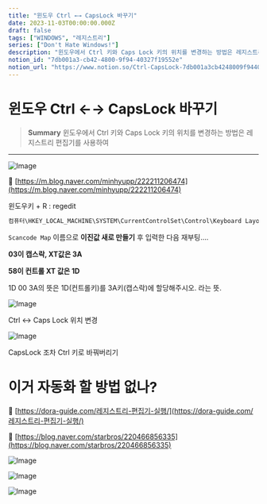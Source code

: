 ```yaml
---
title: "윈도우 Ctrl ←→ CapsLock 바꾸기"
date: 2023-11-03T00:00:00.000Z
draft: false
tags: ["WINDOWS", "레지스트리"]
series: ["Don't Hate Windows!"]
description: "윈도우에서 Ctrl 키와 Caps Lock 키의 위치를 변경하는 방법은 레지스트리 편집기를 사용하여 "
notion_id: "7db001a3-cb42-4800-9f94-40327f19552e"
notion_url: "https://www.notion.so/Ctrl-CapsLock-7db001a3cb4248009f9440327f19552e"
---
```


# 윈도우 Ctrl ←→ CapsLock 바꾸기

> **Summary**
> 윈도우에서 Ctrl 키와 Caps Lock 키의 위치를 변경하는 방법은 레지스트리 편집기를 사용하여 

---

![Image](https://prod-files-secure.s3.us-west-2.amazonaws.com/09ccd4d5-876c-4bba-bbdf-cc77a0a11257/11cd1f3c-70bb-4ab7-9e2c-2f1936e43f10/Untitled.png?X-Amz-Algorithm=AWS4-HMAC-SHA256&X-Amz-Content-Sha256=UNSIGNED-PAYLOAD&X-Amz-Credential=ASIAZI2LB466Z2RBFLJH%2F20250724%2Fus-west-2%2Fs3%2Faws4_request&X-Amz-Date=20250724T102025Z&X-Amz-Expires=3600&X-Amz-Security-Token=IQoJb3JpZ2luX2VjEAIaCXVzLXdlc3QtMiJHMEUCIQCeY2kh6y1FY%2FlcYoXxxhs52hp3PPEz3TVUbXXm9VNWdQIgFN67KsPeBFZ4Zr8vVd8KpceGNhCDPKf6RBpSC3PYp6Yq%2FwMIKhAAGgw2Mzc0MjMxODM4MDUiDOnomya72%2FHmPXgt5CrcA8nZVCkcz%2BK3rfhI339hlaPB5Bh3bifN5jPI6Iz2aDLbaJSmimynpFoZA3pt8Ol3VVRgLE%2FvVJ%2FLf0P86MmXZO5tcYJqm1FORJdOIAWvEErC6z8mKuVFY8Zqj6MnYYk5ptWD1d1Dp%2BCqGBWYLtoKuShALDJwWNtIJkFpX7Lb%2FNLwbIM6ph0QYu0B88zVUJK2xbhLRPWQPsMkPYEtHccUNfdXyVsUHs27qeVgcgNFBCmeNXNLjh7bkrRTyWznA2Dok0VWyhfy1BIgcZGVk0XkBRWfS%2BvVFZsVuD3YqcV4UwzlE7ig%2BKdBYu6CpLwDwfua%2B1m7kLxrcEmKuatXEzvWnBl%2BqFk%2FrRmx1eMBxVb5k4peZrEhG%2FJvrcd6c6yl2p4JZ8ahxX754DjyfAfsnJgCyqF755OmzS%2FYVUt9dn1%2BYQiRKQWBINqh6E01Gvs7RclY32EAAGbAWYbCRf3uj9CKBMSPaB7TvKtfLBWhwhqJeOY2QHc0idbi9qvUPdH2KBCEznpaL3Pq8HDVihj2CJ%2F8qhQMkNNQNd4i2TxP%2BVBVdRs%2BktU9kuPUheBFa45tHmKLr9S1Agz%2FXuLHlrbL72cFHcewtkT4JwHhMsxPaPi1YkPX4q3olP0OE0WwkBvoMJL1h8QGOqUByIyvdbM6GgoghUEYDrSoF33Royhj0DQJU9358xOrbdWtyUkAGc61FROZv0Nat1mbZMgJpBesRZ2qs6oucMzwtYqwb2lhPEdNWDlj9WIIfxcN9H%2BrlJ6Mkq%2BWH3cmr%2FVoBdA8CYosOAoDhOltbN1WIdelOTkMugVqHDtXRbTZs3tIpdjiZWCJCISYX05rbanjW8Dmwctb7luyOVot7Q9uHwIRkrtK&X-Amz-Signature=a07e154dbea29846a21c56f3823f054e75697a6e42336b4450e415b11bc83d56&X-Amz-SignedHeaders=host&x-amz-checksum-mode=ENABLED&x-id=GetObject)

🔗 [https://m.blog.naver.com/minhyupp/222211206474](https://m.blog.naver.com/minhyupp/222211206474)

윈도우키 + R : regedit

```c#
컴퓨터\HKEY_LOCAL_MACHINE\SYSTEM\CurrentControlSet\Control\Keyboard Layout
```

`Scancode Map` 이름으로 **이진값 새로 만들기** 후 입력한 다음 재부팅....



**03이 캡스락, XT값은 3A**

**58이 컨트롤 XT 값은 1D**



1D 00 3A의 뜻은 1D(컨트롤키)를 3A키(캡스락)에 할당해주시오. 라는 뜻.



![Image](https://mblogthumb-phinf.pstatic.net/MjAyMTAxMThfNzgg/MDAxNjEwOTQ0NjgxNzgy.YS7Ap6fbEi-TRbEpY5aXdQJ0Hu-rTc_OI1P9DgmtpOQg.g1-cUEsmRpPoCA8b39LlpdpFxUagh7o7I46xAHIjej4g.PNG.minhyupp/image.png?type=w800)

Ctrl <-> Caps Lock 위치 변경

![Image](https://mblogthumb-phinf.pstatic.net/MjAyMTAxMThfMjQg/MDAxNjEwOTQ1Mzk2NjY0.TFPIQALDqOG4bH8YeT2r_Jt1pwBpIpgDuX_k9cyRGpwg.s-wjZ1tR7__cV_HCZjHUUFGDAMsYBcoLJfXHPZyvJnEg.PNG.minhyupp/image.png?type=w800)

CapsLock 조차 Ctrl 키로 바꿔버리기



# 이거 자동화 할 방법 없나?

🔗 [https://dora-guide.com/레지스트리-편집기-실행/](https://dora-guide.com/레지스트리-편집기-실행/)

🔗 [https://blog.naver.com/starbros/220466856335](https://blog.naver.com/starbros/220466856335)

![Image](https://prod-files-secure.s3.us-west-2.amazonaws.com/09ccd4d5-876c-4bba-bbdf-cc77a0a11257/317c6692-f519-47b2-98e6-bd4ed2d3f2f2/Untitled.png?X-Amz-Algorithm=AWS4-HMAC-SHA256&X-Amz-Content-Sha256=UNSIGNED-PAYLOAD&X-Amz-Credential=ASIAZI2LB466Z2RBFLJH%2F20250724%2Fus-west-2%2Fs3%2Faws4_request&X-Amz-Date=20250724T102025Z&X-Amz-Expires=3600&X-Amz-Security-Token=IQoJb3JpZ2luX2VjEAIaCXVzLXdlc3QtMiJHMEUCIQCeY2kh6y1FY%2FlcYoXxxhs52hp3PPEz3TVUbXXm9VNWdQIgFN67KsPeBFZ4Zr8vVd8KpceGNhCDPKf6RBpSC3PYp6Yq%2FwMIKhAAGgw2Mzc0MjMxODM4MDUiDOnomya72%2FHmPXgt5CrcA8nZVCkcz%2BK3rfhI339hlaPB5Bh3bifN5jPI6Iz2aDLbaJSmimynpFoZA3pt8Ol3VVRgLE%2FvVJ%2FLf0P86MmXZO5tcYJqm1FORJdOIAWvEErC6z8mKuVFY8Zqj6MnYYk5ptWD1d1Dp%2BCqGBWYLtoKuShALDJwWNtIJkFpX7Lb%2FNLwbIM6ph0QYu0B88zVUJK2xbhLRPWQPsMkPYEtHccUNfdXyVsUHs27qeVgcgNFBCmeNXNLjh7bkrRTyWznA2Dok0VWyhfy1BIgcZGVk0XkBRWfS%2BvVFZsVuD3YqcV4UwzlE7ig%2BKdBYu6CpLwDwfua%2B1m7kLxrcEmKuatXEzvWnBl%2BqFk%2FrRmx1eMBxVb5k4peZrEhG%2FJvrcd6c6yl2p4JZ8ahxX754DjyfAfsnJgCyqF755OmzS%2FYVUt9dn1%2BYQiRKQWBINqh6E01Gvs7RclY32EAAGbAWYbCRf3uj9CKBMSPaB7TvKtfLBWhwhqJeOY2QHc0idbi9qvUPdH2KBCEznpaL3Pq8HDVihj2CJ%2F8qhQMkNNQNd4i2TxP%2BVBVdRs%2BktU9kuPUheBFa45tHmKLr9S1Agz%2FXuLHlrbL72cFHcewtkT4JwHhMsxPaPi1YkPX4q3olP0OE0WwkBvoMJL1h8QGOqUByIyvdbM6GgoghUEYDrSoF33Royhj0DQJU9358xOrbdWtyUkAGc61FROZv0Nat1mbZMgJpBesRZ2qs6oucMzwtYqwb2lhPEdNWDlj9WIIfxcN9H%2BrlJ6Mkq%2BWH3cmr%2FVoBdA8CYosOAoDhOltbN1WIdelOTkMugVqHDtXRbTZs3tIpdjiZWCJCISYX05rbanjW8Dmwctb7luyOVot7Q9uHwIRkrtK&X-Amz-Signature=1aa6eb21a85f652fb77fa652163cb283577da24955daa5fdcffe372cd48f5195&X-Amz-SignedHeaders=host&x-amz-checksum-mode=ENABLED&x-id=GetObject)

![Image](https://prod-files-secure.s3.us-west-2.amazonaws.com/09ccd4d5-876c-4bba-bbdf-cc77a0a11257/07d77b91-aa14-412f-8af3-2da3320a0f8e/Untitled.png?X-Amz-Algorithm=AWS4-HMAC-SHA256&X-Amz-Content-Sha256=UNSIGNED-PAYLOAD&X-Amz-Credential=ASIAZI2LB466Z2RBFLJH%2F20250724%2Fus-west-2%2Fs3%2Faws4_request&X-Amz-Date=20250724T102025Z&X-Amz-Expires=3600&X-Amz-Security-Token=IQoJb3JpZ2luX2VjEAIaCXVzLXdlc3QtMiJHMEUCIQCeY2kh6y1FY%2FlcYoXxxhs52hp3PPEz3TVUbXXm9VNWdQIgFN67KsPeBFZ4Zr8vVd8KpceGNhCDPKf6RBpSC3PYp6Yq%2FwMIKhAAGgw2Mzc0MjMxODM4MDUiDOnomya72%2FHmPXgt5CrcA8nZVCkcz%2BK3rfhI339hlaPB5Bh3bifN5jPI6Iz2aDLbaJSmimynpFoZA3pt8Ol3VVRgLE%2FvVJ%2FLf0P86MmXZO5tcYJqm1FORJdOIAWvEErC6z8mKuVFY8Zqj6MnYYk5ptWD1d1Dp%2BCqGBWYLtoKuShALDJwWNtIJkFpX7Lb%2FNLwbIM6ph0QYu0B88zVUJK2xbhLRPWQPsMkPYEtHccUNfdXyVsUHs27qeVgcgNFBCmeNXNLjh7bkrRTyWznA2Dok0VWyhfy1BIgcZGVk0XkBRWfS%2BvVFZsVuD3YqcV4UwzlE7ig%2BKdBYu6CpLwDwfua%2B1m7kLxrcEmKuatXEzvWnBl%2BqFk%2FrRmx1eMBxVb5k4peZrEhG%2FJvrcd6c6yl2p4JZ8ahxX754DjyfAfsnJgCyqF755OmzS%2FYVUt9dn1%2BYQiRKQWBINqh6E01Gvs7RclY32EAAGbAWYbCRf3uj9CKBMSPaB7TvKtfLBWhwhqJeOY2QHc0idbi9qvUPdH2KBCEznpaL3Pq8HDVihj2CJ%2F8qhQMkNNQNd4i2TxP%2BVBVdRs%2BktU9kuPUheBFa45tHmKLr9S1Agz%2FXuLHlrbL72cFHcewtkT4JwHhMsxPaPi1YkPX4q3olP0OE0WwkBvoMJL1h8QGOqUByIyvdbM6GgoghUEYDrSoF33Royhj0DQJU9358xOrbdWtyUkAGc61FROZv0Nat1mbZMgJpBesRZ2qs6oucMzwtYqwb2lhPEdNWDlj9WIIfxcN9H%2BrlJ6Mkq%2BWH3cmr%2FVoBdA8CYosOAoDhOltbN1WIdelOTkMugVqHDtXRbTZs3tIpdjiZWCJCISYX05rbanjW8Dmwctb7luyOVot7Q9uHwIRkrtK&X-Amz-Signature=98a8532cbaf0517a2e6fc943b4f3c339d7d135b8f2901ba456305ad31c15c0ea&X-Amz-SignedHeaders=host&x-amz-checksum-mode=ENABLED&x-id=GetObject)


![Image](https://prod-files-secure.s3.us-west-2.amazonaws.com/09ccd4d5-876c-4bba-bbdf-cc77a0a11257/0325384a-f9af-4164-9540-7161b0bfaf0f/Untitled.png?X-Amz-Algorithm=AWS4-HMAC-SHA256&X-Amz-Content-Sha256=UNSIGNED-PAYLOAD&X-Amz-Credential=ASIAZI2LB466Z2RBFLJH%2F20250724%2Fus-west-2%2Fs3%2Faws4_request&X-Amz-Date=20250724T102025Z&X-Amz-Expires=3600&X-Amz-Security-Token=IQoJb3JpZ2luX2VjEAIaCXVzLXdlc3QtMiJHMEUCIQCeY2kh6y1FY%2FlcYoXxxhs52hp3PPEz3TVUbXXm9VNWdQIgFN67KsPeBFZ4Zr8vVd8KpceGNhCDPKf6RBpSC3PYp6Yq%2FwMIKhAAGgw2Mzc0MjMxODM4MDUiDOnomya72%2FHmPXgt5CrcA8nZVCkcz%2BK3rfhI339hlaPB5Bh3bifN5jPI6Iz2aDLbaJSmimynpFoZA3pt8Ol3VVRgLE%2FvVJ%2FLf0P86MmXZO5tcYJqm1FORJdOIAWvEErC6z8mKuVFY8Zqj6MnYYk5ptWD1d1Dp%2BCqGBWYLtoKuShALDJwWNtIJkFpX7Lb%2FNLwbIM6ph0QYu0B88zVUJK2xbhLRPWQPsMkPYEtHccUNfdXyVsUHs27qeVgcgNFBCmeNXNLjh7bkrRTyWznA2Dok0VWyhfy1BIgcZGVk0XkBRWfS%2BvVFZsVuD3YqcV4UwzlE7ig%2BKdBYu6CpLwDwfua%2B1m7kLxrcEmKuatXEzvWnBl%2BqFk%2FrRmx1eMBxVb5k4peZrEhG%2FJvrcd6c6yl2p4JZ8ahxX754DjyfAfsnJgCyqF755OmzS%2FYVUt9dn1%2BYQiRKQWBINqh6E01Gvs7RclY32EAAGbAWYbCRf3uj9CKBMSPaB7TvKtfLBWhwhqJeOY2QHc0idbi9qvUPdH2KBCEznpaL3Pq8HDVihj2CJ%2F8qhQMkNNQNd4i2TxP%2BVBVdRs%2BktU9kuPUheBFa45tHmKLr9S1Agz%2FXuLHlrbL72cFHcewtkT4JwHhMsxPaPi1YkPX4q3olP0OE0WwkBvoMJL1h8QGOqUByIyvdbM6GgoghUEYDrSoF33Royhj0DQJU9358xOrbdWtyUkAGc61FROZv0Nat1mbZMgJpBesRZ2qs6oucMzwtYqwb2lhPEdNWDlj9WIIfxcN9H%2BrlJ6Mkq%2BWH3cmr%2FVoBdA8CYosOAoDhOltbN1WIdelOTkMugVqHDtXRbTZs3tIpdjiZWCJCISYX05rbanjW8Dmwctb7luyOVot7Q9uHwIRkrtK&X-Amz-Signature=bdc60d854c55ed8921aecfde9c811fb65db939c1821796e591588a90bd5e7c04&X-Amz-SignedHeaders=host&x-amz-checksum-mode=ENABLED&x-id=GetObject)


